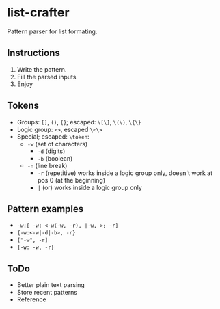 # list-crafter
Pattern parser for list formating.

## Instructions
1. Write the pattern.
2. Fill the parsed inputs
3. Enjoy

## Tokens
- Groups: `[]`, `()`, `{}`; escaped: `\[\]`, `\(\)`, `\{\}`
- Logic group: `<>`, escaped `\<\>`
- Special; escaped: `\token`:
  - `-w` (set of characters)
	- `-d` (digits)
	- `-b` (boolean)
  - `-n` (line break)
	- `-r` (repetitive) works inside a logic group only, doesn't work at pos 0 (at the beginning)
	- `|` (or) works inside a logic group only

## Pattern examples
- `-w:[ -w: <-w(-w, -r), |-w, >; -r]`
- `{-w:<-w|-d|-b>, -r}`
- `["-w", -r]`
- `{-w: -w, -r}`

## ToDo
- Better plain text parsing
- Store recent patterns
- Reference